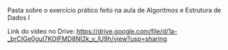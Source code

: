 Pasta sobre o exercício prático feito na aula de Algoritmos e Estrutura de Dados I

Link do vídeo no Drive: https://drive.google.com/file/d/1a-_brCIGe0guI7KOIFMD8NI2k_v_lU9h/view?usp=sharing

